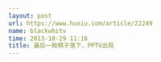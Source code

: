 ```yaml
---
layout: post
url: https://www.huxiu.com/article/22249
name: blackwhitv
time: 2013-10-29 11:16
title: 最后一枚棋子落下，PPTV出局
---
```

